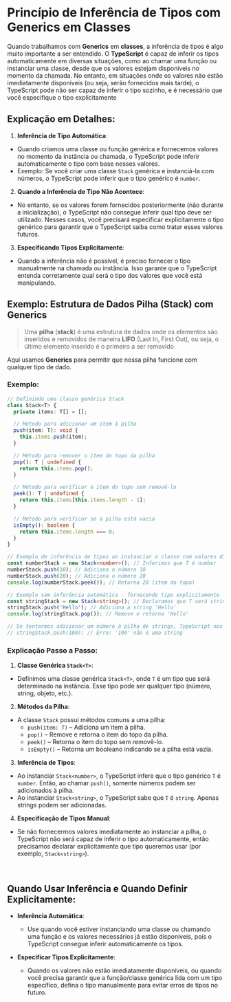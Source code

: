 # Princípio de Inferência de Tipos com Generics em Classes

Quando trabalhamos com **Generics** em **classes**, a inferência de tipos é algo muito importante a ser entendido. O **TypeScript** é capaz de inferir os tipos automaticamente em diversas situações, como ao chamar uma função ou instanciar uma classe, desde que os valores estejam disponíveis no momento da chamada. No entanto, em situações onde os valores não estão imediatamente disponíveis (ou seja, serão fornecidos mais tarde), o TypeScript pode não ser capaz de inferir o tipo sozinho, e é necessário que você especifique o tipo explicitamente

## Explicação em Detalhes:

1. **Inferência de Tipo Automática**:

- Quando criamos uma classe ou função genérica e fornecemos valores no momento da instância ou chamada, o TypeScript pode inferir automaticamente o tipo com base nesses valores.
- Exemplo: Se você criar uma classe `Stack` genérica e instanciá-la com números, o TypeScript pode inferir que o tipo genérico é `number`.

2. **Quando a Inferência de Tipo Não Acontece**:

- No entanto, se os valores forem fornecidos posteriormente (não durante a inicialização), o TypeScript não consegue inferir qual tipo deve ser utilizado. Nesses casos, você precisará especificar explicitamente o tipo genérico para garantir que o TypeScript saiba como tratar esses valores futuros.

3. **Especificando Tipos Explicitamente**:

- Quando a inferência não é possível, é preciso fornecer o tipo manualmente na chamada ou instância. Isso garante que o TypeScript entenda corretamente qual será o tipo dos valores que você está manipulando.

## Exemplo: Estrutura de Dados Pilha (Stack) com Generics

> Uma **pilha** (**stack**) é uma estrutura de dados onde os elementos são inseridos e removidos de maneira **LIFO** (Last In, First Out), ou seja, o último elemento inserido é o primeiro a ser removido.

Aqui usamos **Generics** para permitir que nossa pilha funcione com qualquer tipo de dado.

### Exemplo:

```typescript
// Definindo uma classe genérica Stack
class Stack<T> {
  private items: T[] = [];

  // Método para adicionar um item à pilha
  push(item: T): void {
    this.items.push(item);
  }

  // Método para remover o item do topo da pilha
  pop(): T | undefined {
    return this.items.pop();
  }

  // Método para verificar o item do topo sem removê-lo
  peek(): T | undefined {
    return this.items[this.items.length - 1];
  }

  // Método para verificar se a pilha está vazia
  isEmpty(): boolean {
    return this.items.length === 0;
  }
}

// Exemplo de inferência de tipos ao instanciar a classe com valores diretamente
const numberStack = new Stack<number>(); // Inferimos que T é number
numberStack.push(10); // Adiciona o número 10
numberStack.push(20); // Adiciona o número 20
console.log(numberStack.peek()); // Retorna 20 (item do topo)

// Exemplo sem inferência automática - fornecendo tipo explicitamente
const stringStack = new Stack<string>(); // Declaramos que T será string
stringStack.push('Hello'); // Adiciona a string 'Hello'
console.log(stringStack.pop()); // Remove e retorna 'Hello'

// Se tentarmos adicionar um número à pilha de strings, TypeScript nos alertará com erro
// stringStack.push(100); // Erro: '100' não é uma string
```

### Explicação Passo a Passo:

1. **Classe Genérica `Stack<T>`**:

- Definimos uma classe genérica `Stack<T>`, onde `T` é um tipo que será determinado na instância. Esse tipo pode ser qualquer tipo (número, string, objeto, etc.).

2. **Métodos da Pilha**:

- A classe `Stack` possui métodos comuns a uma pilha:
  - `push(item: T)` – Adiciona um item à pilha.
  - `pop()` – Remove e retorna o item do topo da pilha.
  - `peek()` – Retorna o item do topo sem removê-lo.
  - `isEmpty()` – Retorna um booleano indicando se a pilha está vazia.

3. **Inferência de Tipos**:

- Ao instanciar `Stack<number>`, o TypeScript infere que o tipo genérico `T` é `number`. Então, ao chamar `push()`, somente números podem ser adicionados à pilha.
- Ao instanciar `Stack<string>`, o TypeScript sabe que `T` é `string`. Apenas strings podem ser adicionadas.

4. **Especificação de Tipos Manual**:

- Se não fornecermos valores imediatamente ao instanciar a pilha, o TypeScript não será capaz de inferir o tipo automaticamente, então precisamos declarar explicitamente que tipo queremos usar (por exemplo, `Stack<string>`).

</br>

## Quando Usar Inferência e Quando Definir Explicitamente:

- **Inferência Automática**:

  - Use quando você estiver instanciando uma classe ou chamando uma função e os valores necessários já estão disponíveis, pois o TypeScript consegue inferir automaticamente os tipos.

- **Especificar Tipos Explicitamente**:

  - Quando os valores não estão imediatamente disponíveis, ou quando você precisa garantir que a função/classe genérica lida com um tipo específico, defina o tipo manualmente para evitar erros de tipos no futuro.
